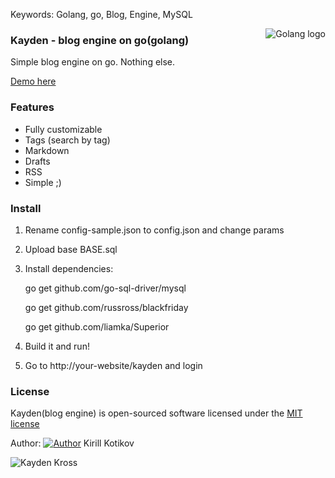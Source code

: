 Keywords: Golang, go, Blog, Engine, MySQL

<img src="http://golang.org/doc/gopher/frontpage.png" alt="Golang logo" align="right"/>

### Kayden - blog engine on go(golang)

Simple blog engine on go. Nothing else.

[Demo here](https://liamka.me)

### Features
- Fully customizable
- Tags (search by tag)
- Markdown
- Drafts
- RSS
- Simple ;)

### Install

1) Rename config-sample.json to config.json and change params

2) Upload base BASE.sql

3) Install dependencies:

	go get github.com/go-sql-driver/mysql
	
	go get github.com/russross/blackfriday
	
	go get github.com/liamka/Superior
	
3) Build it and run!

4) Go to http://your-website/kayden and login

### License

Kayden(blog engine) is open-sourced software licensed under the [MIT license](http://opensource.org/licenses/MIT)

Author: [![Author](https://liamka.me/public/favicon.ico)](https://liamka.me) Kirill Kotikov

![Kayden Kross](http://i.imgur.com/JN8TQxa.jpg)
